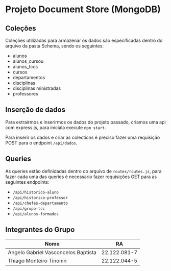 # Projeto Document Store (MongoDB)

## Coleções

Coleções utilizadas para armazenar os dados são especificadas dentro do arquivo da pasta Schema, sendo os seguintes:

- alunos
- alunos_cursou
- alunos_tccs
- cursos
- departamentos
- disciplinas
- disciplinas ministradas
- professores

## Inserção de dados

Para extrairmos e inserirmos os dados do projeto passado, criamos uma api com express js, para iniciala execute `npm start`.

Para inserir os dados e criar as colections é preciso fazer uma requisição POST para o endpoint `/api/dados`.

## Queries

As queries estão definidadas dentro do arquivo de `routes/routes.js`, para fazer cada uma das queries é necessario fazer requisições GET para as seguintes endpoints:

- `/api/historico-aluno`
- `/api/historico-professor`
- `/api/chefes-departamento`
- `/api/grupo-tcc`
- `/api/alunos-formados`

## Integrantes do Grupo

| Nome  | RA |
| ------------- | ------------- |
| Angelo Gabriel Vasconcelos Baptista  | 22.122.081-7  |
| Thiago Monteiro Tinonin  | 22.122.044-5  |